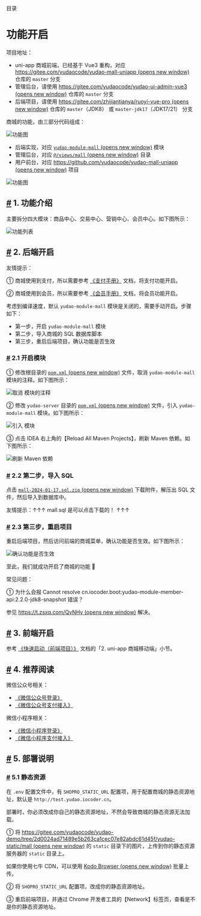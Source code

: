 目录

# 功能开启

项目地址：

*   uni-app 商城前端，已经基于 Vue3 重构，对应 [https://gitee.com/yudaocode/yudao-mall-uniapp (opens new window)](https://gitee.com/yudaocode/yudao-mall-uniapp) 仓库的 `master` 分支
*   管理后台，请使用 [https://gitee.com/yudaocode/yudao-ui-admin-vue3 (opens new window)](https://gitee.com/yudaocode/yudao-ui-admin-vue3) 仓库的 `master` 分支
*   后端项目，请使用 [https://gitee.com/zhijiantianya/ruoyi-vue-pro (opens new window)](https://gitee.com/zhijiantianya/ruoyi-vue-pro) 仓库的 `master`（JDK8） 或 `master-jdk17`（JDK17/21） 分支

商城的功能，由三部分代码组成：

![功能图](./static/mall-feature.png)

*   后端实现，对应 [`yudao-module-mall` (opens new window)](https://github.com/YunaiV/ruoyi-vue-pro/blob/master/yudao-module-mall/) 模块
*   管理后台，对应 [`@/views/mall` (opens new window)](https://github.com/yudaocode/yudao-ui-admin-vue3/tree/master/src/views/mall) 目录
*   用户前台，对应 [https://github.com/yudaocode/yudao-mall-uniapp (opens new window)](https://github.com/yudaocode/yudao-mall-uniapp) 项目

![功能图](./static/mall-preview.png)

## [#](#_1-功能介绍) 1. 功能介绍

主要拆分四大模块：商品中心、交易中心、营销中心、会员中心。如下图所示：

![功能列表](./static/第三步-01.png)

## [#](#_2-后端开启) 2. 后端开启

友情提示：

① 商城使用到支付，所以需要参考 [《支付手册》](/pay/build) 文档，将支付功能开启。

② 商城使用到会员，所以需要参考 [《会员手册》](/member/build) 文档，将会员功能开启。

考虑到编译速度，默认 `yudao-module-mall` 模块是关闭的，需要手动开启。步骤如下：

*   第一步，开启 `yudao-module-mall` 模块
*   第二步，导入商城的 SQL 数据库脚本
*   第三步，重启后端项目，确认功能是否生效

### [#](#_2-1-开启模块) 2.1 开启模块

① 修改根目录的 [`pom.xml` (opens new window)](https://github.com/YunaiV/ruoyi-vue-pro/blob/master/pom.xml) 文件，取消 `yudao-module-mall` 模块的注释。如下图所示：

![取消  模块的注释](./static/第一步-01.png)

② 修改 `yudao-server` 目录的 [`pom.xml` (opens new window)](https://github.com/YunaiV/ruoyi-vue-pro/blob/master/yudao-server/pom.xml) 文件，引入 `yudao-module-mall` 模块。如下图所示：

![引入  模块](./static/第一步-02.png)

③ 点击 IDEA 右上角的【Reload All Maven Projects】，刷新 Maven 依赖。如下图所示：

![刷新 Maven 依赖](./static/第一步-03.png)

### [#](#_2-2-第二步-导入-sql) 2.2 第二步，导入 SQL

点击 [`mall-2024-01-17.sql.zip` (opens new window)](https://t.zsxq.com/15mDotnaB) 下载附件，解压出 SQL 文件，然后导入到数据库中。

友情提示：↑↑↑ mall.sql 是可以点击下载的！ ↑↑↑

### [#](#_2-3-第三步-重启项目) 2.3 第三步，重启项目

重启后端项目，然后访问前端的商城菜单，确认功能是否生效。如下图所示：

![确认功能是否生效](./static/第三步-01.png)

至此，我们就成功开启了商城的功能 🙂

常见问题：

① 为什么会报 Cannot resolve cn.iocoder.boot:yudao-module-member-api:2.2.0-jdk8-snapshot 错误？

参见 [https://t.zsxq.com/QvNHv (opens new window)](https://t.zsxq.com/QvNHv) 解决。

## [#](#_3-前端开启) 3. 前端开启

参考 [《快速启动（前端项目）》](/quick-start-front/) 文档的「2. uni-app 商城移动端」小节。

## [#](#_4-推荐阅读) 4. 推荐阅读

微信公众号相关：

*   [《微信公众号登录》](/member/weixin-mp-login/)
*   [《微信公众号支付接入》](/pay/wx-pub-pay-demo/)

微信小程序相关：

*   [《微信小程序登录》](/member/weixin-lite-login/)
*   [《微信小程序支付接入》](/pay/wx-lite-pay-demo/)

## [#](#_5-部署说明) 5. 部署说明
### [#](#_5-1-静态资源) 5.1 静态资源

在 `.env` 配置文件中，有 `SHOPRO_STATIC_URL` 配置项，用于配置商城的静态资源地址，默认是 `http://test.yudao.iocoder.cn`。

部署时，你必须改成你自己的静态资源地址，不然会导致商城的静态资源无法加载。

① 将 [https://gitee.com/yudaocode/yudao-demo/tree/2d0024ad71489e5b263ca1cec07e82abdc61d45f/yudao-static/mall (opens new window)](https://gitee.com/yudaocode/yudao-demo/tree/2d0024ad71489e5b263ca1cec07e82abdc61d45f/yudao-static/mall) 的 `static` 目录下的图片，上传到你的静态资源服务器的 `static` 目录上。

如果你使用七牛 CDN，可以使用 [Kodo Browser (opens new window)](https://developer.qiniu.com/kodo/5972/kodo-browser) 批量上传。

② 将 `SHOPRO_STATIC_URL` 配置项，改成你的静态资源地址。

③ 重启前端项目，并通过 Chrome 开发者工具的【Network】标签页，查看是不是你的静态资源地址。